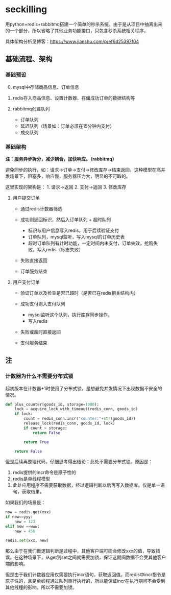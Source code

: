 # seckilling

用python+redis+rabbitmq搭建一个简单的秒杀系统。由于是从项目中抽离出来的一个部分，所以省略了其他业务功能接口，只包含秒杀系统相关程序。

具体架构分析见博客：https://www.jianshu.com/p/ef6d25397f04



## 基础流程、架构

### 基础预设

0. mysql中存储商品信息、订单信息

1. redis存入商品信息、设置计数器、存储成功订单的数据结构等
2. rabbitmq创建队列
   - 订单队列
   - 延迟队列（场景如：订单必须在15分钟内支付）
   - 成交队列

### 基础架构

**注：服务异步拆分，减少耦合，加快响应。（rabbitmq）**

避免同步的执行，如：请求→订单→支付→修改库存→结束返回，这种模型在高并发场景下，阻塞多，响应慢，服务器压力大，明显的不可取的。

这里实现的架构是： 1. 请求→返回  	2. 支付→返回	 3. 修改库存

1. 用户提交订单

   - 通过redis计数器筛选

   - 成功则返回标识，然后入订单队列 + 超时队列
     - 标识与用户信息写入redis，用于后续验证支付
     - 订单队列，mysql监听，写入mysql的订单历史表
     - 超时订单队列有计时功能，一定时间内未支付，订单失效，抢购失败。写入redis（标志失败）
   - 失败直接返回
   - 订单服务结束

2. 用户支付订单

   - 验证订单以及检查是否已超时（是否已在redis相关结构内）

   - 成功支付则入支付队列
     - mysql监听这个队列，执行库存同步操作。
     - 写入redis
   - 失败或超时直接返回
   - 支付服务结束

## 注

### 计数器为什么不需要分布式锁

起初版本在计数器+1时使用了分布式锁，是想避免并发情况下出现数据不安全的情况。

```python
def plus_counter(goods_id, storage=1000):
    lock = acquire_lock_with_timeout(redis_conn, goods_id)
    if lock:
        count = redis_conn.incr("counter:"+str(goods_id))
        release_lock(redis_conn, goods_id, lock)
        if count > storage:
            return False

        return True

    return False
```

但是后续再整理代码，仔细思考得出结论：此处不需要分布式锁。原因是：

1. redis提供的incr命令是原子性的
2. redis是单线程模型
3. 此处应用程序不需要获取数据，经过逻辑判断以后再写入数据库。仅是单一语句，获取结果。

如果我们的场景是：

```python
now = redis.get(xxx)
if now==yyy:
	new = 123
elif now ==www:
	new = 456

redis.set(xxx, new)
```

那么由于在我们做逻辑判断是过程中，其他客户端可能会修改xxx的值，导致错误。在这种场景下，从get到set之间就需要加锁，保证这期间数据不会受其他客户端的影响。

但是由于我们计数器应用仅需要执行incr语句，获取返回值。而redis中incr指令是原子性的，且是单线程通过队列串行执行的，所以能保证incr在执行期间不会受到其他线程的影响。所以不需要加锁。





